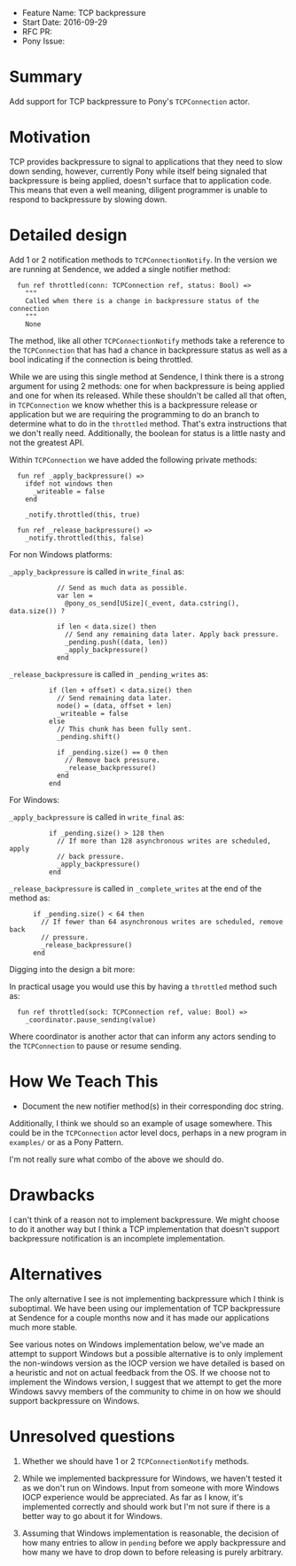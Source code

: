 - Feature Name: TCP backpressure
- Start Date: 2016-09-29
- RFC PR: 
- Pony Issue: 

# Summary

Add support for TCP backpressure to Pony's `TCPConnection` actor.

# Motivation

TCP provides backpressure to signal to applications that they need to slow down sending, however, currently Pony while itself being signaled that backpressure is being applied, doesn't surface that to application code. This means that even a well meaning, diligent programmer is unable to respond to backpressure by slowing down.

# Detailed design

Add 1 or 2 notification methods to `TCPConnectionNotify`. In the version we are running at Sendence, we added a single notifier method:

```pony
  fun ref throttled(conn: TCPConnection ref, status: Bool) =>
    """
    Called when there is a change in backpressure status of the connection
    """
    None
```

The method, like all other `TCPConnectionNotify` methods take a reference to the `TCPConnection` that has had a chance in backpressure status as well as a bool indicating if the connection is being throttled.

While we are using this single method at Sendence, I think there is a strong argument for using 2 methods: one for when backpressure is being applied and one for when its released. While these shouldn't be called all that often, in `TCPConnection` we know whether this is a backpressure release or application but we are requiring the programming to do an branch to determine what to do in the `throttled` method. That's extra instructions that we don't really need. Additionally, the boolean for status is a little nasty and not the greatest API.

Within `TCPConnection` we have added the following private methods:

```pony
  fun ref _apply_backpressure() =>
    ifdef not windows then
      _writeable = false
    end

    _notify.throttled(this, true)

  fun ref _release_backpressure() =>
    _notify.throttled(this, false)
```

For non Windows platforms:

`_apply_backpressure` is called in `write_final` as:

```pony
            // Send as much data as possible.
            var len =
              @pony_os_send[USize](_event, data.cstring(), data.size()) ?
              
            if len < data.size() then
              // Send any remaining data later. Apply back pressure.
              _pending.push((data, len))
              _apply_backpressure()
            end
```

`_release_backpressure` is called in `_pending_writes` as:

```pony
          if (len + offset) < data.size() then
            // Send remaining data later.
            node() = (data, offset + len)
            _writeable = false
          else
            // This chunk has been fully sent.
            _pending.shift()

            if _pending.size() == 0 then
              // Remove back pressure.
              _release_backpressure()
            end
          end
```

For Windows:

`_apply_backpressure` is called in `write_final` as:

```pony
          if _pending.size() > 128 then
            // If more than 128 asynchronous writes are scheduled, apply
            // back pressure.
            _apply_backpressure()
          end
```

`_release_backpressure` is called in `_complete_writes` at the end of the method as:

```pony
      if _pending.size() < 64 then
        // If fewer than 64 asynchronous writes are scheduled, remove back
        // pressure.
        _release_backpressure()
      end
```

Digging into the design a bit more:

In practical usage you would use this by having a `throttled` method such as:

```pony
  fun ref throttled(sock: TCPConnection ref, value: Bool) =>
    _coordinator.pause_sending(value)
```

Where coordinator is another actor that can inform any actors sending to the `TCPConnection` to pause or resume sending.

# How We Teach This

* Document the new notifier method(s) in their corresponding doc string. 

Additionally, I think we should so an example of usage somewhere. This could be in the `TCPConnection` actor level docs, perhaps in a new program in `examples/` or as a Pony Pattern.

I'm not really sure what combo of the above we should do.

# Drawbacks

I can't think of a reason not to implement backpressure. We might choose to do it another way but I think a TCP implementation that doesn't support backpressure notification is an incomplete implementation.

# Alternatives

The only alternative I see is not implementing backpressure which I think is suboptimal. We have been using our implementation of TCP backpressure at Sendence for a couple months now and it has made our applications much more stable.

See various notes on Windows implementation below, we've made an attempt to support Windows but a possible alternative is to only implement the non-windows version as the IOCP version we have detailed is based on a heuristic and not on actual feedback from the OS. If we choose not to implement the Windows version, I suggest that we attempt to get the more Windows savvy members of the community to chime in on how we should support backpressure on Windows.

# Unresolved questions

1. Whether we should have 1 or 2 `TCPConnectionNotify` methods.

2. While we implemented backpressure for Windows, we haven't tested it as we don't run on Windows. Input from someone with more Windows IOCP experience would be appreciated. As far as I know, it's implemented correctly and should work but I'm not sure if there is a better way to go about it for Windows.

3. Assuming that Windows implementation is reasonable, the decision of how many entries to allow in `pending` before we apply backpressure and how many we have to drop down to before releasing is purely arbitrary.
